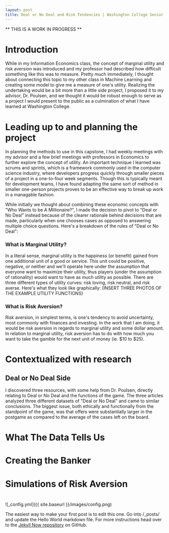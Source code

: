 ```yaml
---
layout: post
title: Deal or No Deal and Risk Tendencies | Washington College Senior Capstone Experience
---
```

** THIS IS A WORK IN PROGRESS **

# Introduction

While in my Information Economics class, the concept of marginal utility and risk aversion was introduced and my professor had described how difficult something like this was to measure. Pretty much immediately, I thought about connecting this topic to my other class in Machine Learning and creating some model to give me a measure of one's utility. Realizing the undertaking would be a bit more than a little side project, I proposed it to my advisor, Dr. Poulsen, and we thought it would be robust enough to serve as a project I would present to the public as a culmination of what I have learned at Washington College.

# Leading up to and planning the project

In planning the methods to use in this capstone, I had weekly meetings with my advisor and a few brief meetings with professors in Economics to further explore the concept of utility. An important technique I learned was scrums and sprints, which is a framework commonly used in the computer science industry, where developers progress quickly through smaller pieces of a project in a one-to-four week segments. Though this is typically meant for development teams, I have found adapting the same sort of method in smaller one-person projects proves to be an effective way to break up work in a managable fashion.

While initially we thought about combining these economic concepts with "Who Wants to be A Millionaire?", I made the decision to pivot to "Deal or No Deal" instead because of the clearer rationale behind decisions that are made, particularly when one chooses cases as opposed to answering multiple choice questions. Here's a breakdown of the rules of "Deal or No Deal":

### What is Marginal Utility?
In a literal sense, marginal utility is the happiness (or benefit) gained from one additional unit of a good or service. This unit could be positive, negative, or neither and we'll operate here under the assumption that everyone want to maximize their utility, thus players (under the assumption of rationality) would want to have as much utility as possible. There are three different types of utility curves: risk loving, risk neutral, and risk averse. Here's what they look like graphically:
(INSERT THREE PHOTOS OF THE EXAMPLE UTILITY FUNCTIONS)

### What is Risk Aversion?
Risk aversion, in simplest terms, is one's tendency to avoid uncertainty, most commonly with finances and investing. In the work that I am doing, it would be risk aversion in regards to marginal utility and some dollar amount. In relation to marginal utility, risk aversion has to do with how much you want to take the gamble for the next unit of money (ie. $10 to $25).

# Contextualized with research

## Deal or No Deal Side

I discovered three resources, with some help from Dr. Poulsen, directly relating to Deal or No Deal and the functions of the game. The three articles analyzed three different datasets of "Deal or No Deal" and came to similar conclusions. The biggest issue, both ethically and functionally from the standpoint of the game, was that offers were substantially larger in the postgame as compared to the average of the cases left on the board.

# What The Data Tells Us

# Creating the Banker

# Simulations of Risk Aversion

# 



![_config.yml]({{ site.baseurl }}/images/config.png)

The easiest way to make your first post is to edit this one. Go into /_posts/ and update the Hello World markdown file. For more instructions head over to the [Jekyll Now repository](https://github.com/barryclark/jekyll-now) on GitHub.
